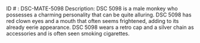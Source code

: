 ID # : DSC-MATE-5098
Description: DSC 5098 is a male monkey who possesses a charming personality that can be quite alluring. DSC 5098 has red clown eyes and a mouth that often seems frightened, adding to its already eerie appearance. DSC 5098 wears a retro cap and a silver chain as accessories and is often seen smoking cigarettes.